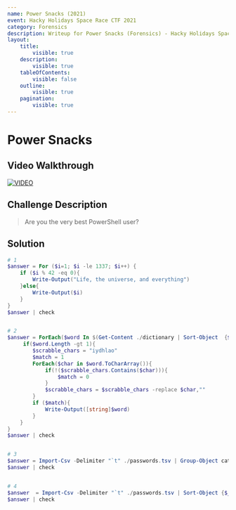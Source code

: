 ```yaml
---
name: Power Snacks (2021)
event: Hacky Holidays Space Race CTF 2021
category: Forensics
description: Writeup for Power Snacks (Forensics) - Hacky Holidays Space Race CTF (2021) 💜
layout:
    title:
        visible: true
    description:
        visible: true
    tableOfContents:
        visible: false
    outline:
        visible: true
    pagination:
        visible: true
---
```


# Power Snacks

## Video Walkthrough

[![VIDEO](https://img.youtube.com/vi/u1Sh5TZN5Ug/0.jpg)](https://youtu.be/u1Sh5TZN5Ug?t=25s "Hacky Holidays Space Race 2021: Power Snacks")

## Challenge Description

> Are you the very best PowerShell user?

## Solution

```powershell
# 1
$answer = For ($i=1; $i -le 1337; $i++) {
	if ($i % 42 -eq 0){
		Write-Output("Life, the universe, and everything")
	}else{
		Write-Output($i)
	}
}
$answer | check


# 2
$answer = ForEach($word In $(Get-Content ./dictionary | Sort-Object  {$_.Length}, {$_.ToString()})) {
	 if($word.Length -gt 1){
		$scrabble_chars = "iydhlao"
		$match = 1
		ForEach($char in $word.ToCharArray()){
			if(!($scrabble_chars.Contains($char))){
				$match = 0
			}
			$scrabble_chars = $scrabble_chars -replace $char,""
		}
		if ($match){
			Write-Output([string]$word)
		}
	}
}
$answer | check


# 3
$answer = Import-Csv -Delimiter "`t" ./passwords.tsv | Group-Object category | Sort-Object @{Expression = "Count"; Descending = $True} | Select-Object Count,Name
$answer | check


# 4
$answer  = Import-Csv -Delimiter "`t" ./passwords.tsv | Sort-Object {$_.Password.Length}, {$_.Password} | Where-Object category -EQ "names" | Select-Object Password
$answer | check
```
